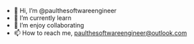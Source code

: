 - 👋 Hi, I’m @paulthesoftwareengineer
- 🌱 I’m currently learn
- 💞️ I’m enjoy collaborating
- 📫 How to reach me, paulthesoftwareengineer@outlook.com

<!---
paulthesoftwareengineer/paulthesoftwareengineer is a ✨ special ✨ repository because its `README.md` (this file) appears on your GitHub profile.
You can click the Preview link to take a look at your changes.
--->
